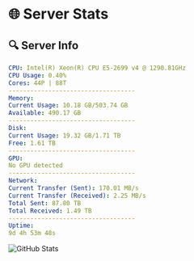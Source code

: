 # 🌐 Server Stats
## 🔍 Server Info
```yaml
CPU: Intel(R) Xeon(R) CPU E5-2699 v4 @ 1290.81GHz
CPU Usage: 0.40%
Cores: 44P | 88T
-----------------------------------
Memory:
Current Usage: 10.18 GB/503.74 GB
Available: 490.17 GB
-----------------------------------
Disk:
Current Usage: 19.32 GB/1.71 TB
Free: 1.61 TB
-----------------------------------
GPU:
No GPU detected
-----------------------------------
Network:
Current Transfer (Sent): 170.01 MB/s
Current Transfer (Received): 2.25 MB/s
Total Sent: 87.80 TB
Total Received: 1.49 TB
-----------------------------------
Uptime:
9d 4h 53m 48s
```
![GitHub Stats](https://img.shields.io/badge/Updated-2025-02-17_03:37:06-blue)